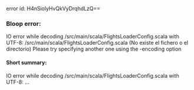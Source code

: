 error id: H4nSiolyHvQkVyDrqhdLzQ==
### Bloop error:

IO error while decoding <WORKSPACE>/src/main/scala/FlightsLoaderConfig.scala with UTF-8: <WORKSPACE>/src/main/scala/FlightsLoaderConfig.scala (No existe el fichero o el directorio)
Please try specifying another one using the -encoding option
#### Short summary: 

IO error while decoding <WORKSPACE>/src/main/scala/FlightsLoaderConfig.scala with UTF-8: <WORKSPACE>...